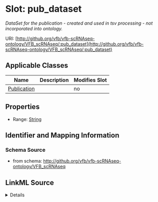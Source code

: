 # Slot: pub_dataset


_DataSet for the publication - created and used in tsv processing - not incorporated into ontology._



URI: [http://github.org/vfb/vfb-scRNAseq-ontology/VFB_scRNAseq/:pub_dataset](http://github.org/vfb/vfb-scRNAseq-ontology/VFB_scRNAseq/:pub_dataset)



<!-- no inheritance hierarchy -->




## Applicable Classes

| Name | Description | Modifies Slot |
| --- | --- | --- |
[Publication](Publication.md) |  |  no  |







## Properties

* Range: [String](String.md)





## Identifier and Mapping Information







### Schema Source


* from schema: http://github.org/vfb/vfb-scRNAseq-ontology/VFB_scRNAseq




## LinkML Source

<details>
```yaml
name: pub_dataset
description: DataSet for the publication - created and used in tsv processing - not
  incorporated into ontology.
from_schema: http://github.org/vfb/vfb-scRNAseq-ontology/VFB_scRNAseq
rank: 1000
alias: pub_dataset
owner: Publication
domain_of:
- Publication
range: string

```
</details>